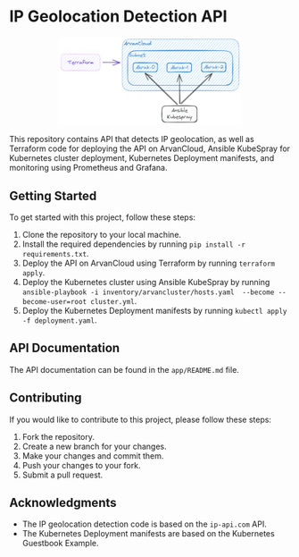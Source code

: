 # IP Geolocation Detection API

<p align="center">
    <img src="./architecture.png" alt="diagram" width="65%">
</p>

This repository contains API that detects IP geolocation, as well as Terraform code for deploying the API on ArvanCloud, Ansible KubeSpray for Kubernetes cluster deployment, Kubernetes Deployment manifests, and monitoring using Prometheus and Grafana.

## Getting Started
To get started with this project, follow these steps:
1. Clone the repository to your local machine.
2. Install the required dependencies by running `pip install -r requirements.txt`.
3. Deploy the API on ArvanCloud using Terraform by running `terraform apply`.
4. Deploy the Kubernetes cluster using Ansible KubeSpray by running `ansible-playbook -i inventory/arvancluster/hosts.yaml  --become --become-user=root cluster.yml`.
5. Deploy the Kubernetes Deployment manifests by running `kubectl apply -f deployment.yaml`.

## API Documentation
The API documentation can be found in the `app/README.md` file.

## Contributing
If you would like to contribute to this project, please follow these steps:
1. Fork the repository.
2. Create a new branch for your changes.
3. Make your changes and commit them.
4. Push your changes to your fork.
5. Submit a pull request.

## Acknowledgments
- The IP geolocation detection code is based on the `ip-api.com` API.
- The Kubernetes Deployment manifests are based on the Kubernetes Guestbook Example.
